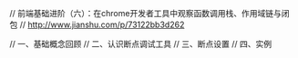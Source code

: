 // 前端基础进阶（六）：在chrome开发者工具中观察函数调用栈、作用域链与闭包
// http://www.jianshu.com/p/73122bb3d262

// 一、基础概念回顾
// 二、认识断点调试工具
// 三、断点设置
// 四、实例